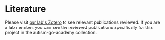 # Literature

Please visit [our lab's Zotero](https://www.zotero.org/groups/2934532/ndc_lab) to see relevant publications reviewed. If you are a lab member, you can see the reviewed publications specifically for this project in the autism-go-academy collection.

